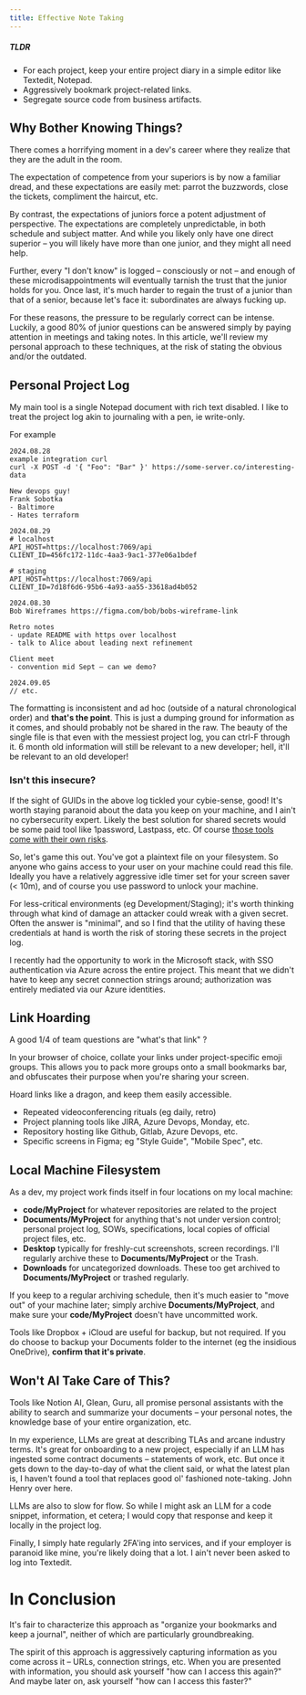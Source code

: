 ```yaml
---
title: Effective Note Taking
---
```

##### TLDR
- For each project, keep your entire project diary in a simple editor like Textedit, Notepad.
- Aggressively bookmark project-related links.
- Segregate source code from business artifacts.

## Why Bother Knowing Things?
There comes a horrifying moment in a dev's career where they realize that they are the adult in the room. 

The expectation of competence from your superiors is by now a familiar dread, and these expectations are easily met: parrot the buzzwords, close the tickets, compliment the haircut, etc.

By contrast, the expectations of juniors force a potent adjustment of perspective. The expectations are completely unpredictable, in both schedule and subject matter. And while you likely only have one direct superior – you will likely have more than one junior, and they might all need help.

Further, every "I don't know" is logged – consciously or not – and enough of these microdisappointments will eventually tarnish the trust that the junior holds for you. Once last, it's much harder to regain the trust of a junior than that of a senior, because let's face it: subordinates are always fucking up.

For these reasons, the pressure to be regularly correct can be intense. Luckily, a good 80% of junior questions can be answered simply by paying attention in meetings and taking notes. In this article, we'll review my personal approach to these techniques, at the risk of stating the obvious and/or the outdated.

## Personal Project Log
My main tool is a single Notepad document with rich text disabled. I like to treat the project log akin to journaling with a pen, ie write-only.

For example
```
2024.08.28
example integration curl
curl -X POST -d '{ "Foo": "Bar" }' https://some-server.co/interesting-data

New devops guy!
Frank Sobotka
- Baltimore
- Hates terraform

2024.08.29
# localhost
API_HOST=https://localhost:7069/api
CLIENT_ID=456fc172-11dc-4aa3-9ac1-377e06a1bdef

# staging
API_HOST=https://localhost:7069/api
CLIENT_ID=7d18f6d6-95b6-4a93-aa55-33618ad4b052

2024.08.30
Bob Wireframes https://figma.com/bob/bobs-wireframe-link

Retro notes
- update README with https over localhost
- talk to Alice about leading next refinement

Client meet
- convention mid Sept – can we demo?

2024.09.05
// etc.
```

The formatting is inconsistent and ad hoc (outside of a natural chronological order) and **that's the point**. This is just a dumping ground for information as it comes, and should probably not be shared in the raw. The beauty of the single file is that even with the messiest project log, you can ctrl-F through it. 6 month old information will still be relevant to a new developer; hell, it'll be relevant to an old developer!

### Isn't this insecure?
If the sight of GUIDs in the above log tickled your cybie-sense, good! It's worth staying paranoid about the data you keep on your machine, and I ain't no cybersecurity expert. Likely the best solution for shared secrets would be some paid tool like 1password, Lastpass, etc. Of course [those tools come with their own risks](https://blog.lastpass.com/posts/notice-of-recent-security-incident).

So, let's game this out. You've got a plaintext file on your filesystem. So anyone who gains access to your user on your machine could read this file. Ideally you have a relatively aggressive idle timer set for your screen saver (< 10m), and of course you use password to unlock your machine.

For less-critical environments (eg Development/Staging); it's worth thinking through what kind of damage an attacker could wreak with a given secret. Often the answer is "minimal", and so I find that the utility of having these credentials at hand is worth the risk of storing these secrets in the project log.

I recently had the opportunity to work in the Microsoft stack, with SSO authentication via Azure across the entire project. This meant that we didn't have to keep any secret connection strings around; authorization was entirely mediated via our Azure identities.

## Link Hoarding
A good 1/4 of team questions are "what's that link" ?

In your browser of choice, collate your links under project-specific emoji groups. This allows you to pack more groups onto a small bookmarks bar, and obfuscates their purpose when you're sharing your screen.

Hoard links like a dragon, and keep them easily accessible.
- Repeated videoconferencing rituals (eg daily, retro)
- Project planning tools like JIRA, Azure Devops, Monday, etc.
- Repository hosting like Github, Gitlab, Azure Devops, etc.
- Specific screens in Figma; eg "Style Guide", "Mobile Spec", etc.

## Local Machine Filesystem
As a dev, my project work finds itself in four locations on my local machine:

- **code/MyProject** for whatever repositories are related to the project
- **Documents/MyProject** for anything that's not under version control; personal project log, SOWs, specifications, local copies of official project files, etc.
- **Desktop** typically for freshly-cut screenshots, screen recordings. I'll regularly archive these to **Documents/MyProject** or the Trash.
- **Downloads** for uncategorized downloads. These too get archived to **Documents/MyProject** or trashed regularly.

If you keep to a regular archiving schedule, then it's much easier to "move out" of your machine later; simply archive **Documents/MyProject**, and make sure your **code/MyProject** doesn't have uncommitted work.

Tools like Dropbox + iCloud are useful for backup, but not required. If you do choose to backup your Documents folder to the internet (eg the insidious OneDrive), **confirm that it's private**.

## Won't AI Take Care of This?
Tools like Notion AI, Glean, Guru, all promise personal assistants with the ability to search and summarize your documents – your personal notes, the knowledge base of your entire organization, etc.

In my experience, LLMs are great at describing TLAs and arcane industry terms. It's great for onboarding to a new project, especially if an LLM has ingested some contract documents – statements of work, etc. But once it gets down to the day-to-day of what the client said, or what the latest plan is, I haven't found a tool that replaces good ol' fashioned note-taking. John Henry over here.

LLMs are also to slow for flow. So while I might ask an LLM for a code snippet, information, et cetera; I would copy that response and keep it locally in the project log.

Finally, I simply hate regularly 2FA'ing into services, and if your employer is paranoid like mine, you're likely doing that a lot. I ain't never been asked to log into Textedit.

# In Conclusion
It's fair to characterize this approach as "organize your bookmarks and keep a journal", neither of which are particularly groundbreaking.

The spirit of this approach is aggressively capturing information as you come across it – URLs, connection strings, etc. When you are presented with information, you should ask yourself "how can I access this again?" And maybe later on, ask yourself "how can I access this faster?"
